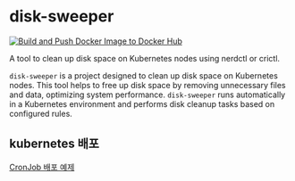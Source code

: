 # disk-sweeper

[![Build and Push Docker Image to Docker Hub](https://github.com/Rahu2000/kube-swiss-knife/actions/workflows/build-disk-sweeper.yaml/badge.svg)](https://github.com/Rahu2000/kube-swiss-knife/actions/workflows/build-disk-sweeper.yaml)

A tool to clean up disk space on Kubernetes nodes using nerdctl or crictl.

`disk-sweeper` is a project designed to clean up disk space on Kubernetes nodes. This tool helps to free up disk space by removing unnecessary files and data, optimizing system performance. `disk-sweeper` runs automatically in a Kubernetes environment and performs disk cleanup tasks based on configured rules.

## kubernetes 배포

[CronJob 배포 예제](../examples/diks-sweeper/disk-sweeper.yaml)
